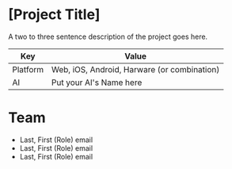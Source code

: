# [Project Title]
A two to three sentence description of the project goes here.

| Key   |      Value    |
|----------|-------------|
| Platform | Web, iOS, Android, Harware (or combination) |
| AI | Put your AI's Name here |

# Team
- Last, First (Role) email
- Last, First (Role) email
- Last, First (Role) email
